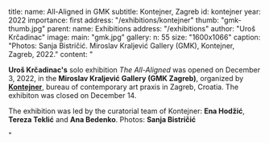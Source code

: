 title:
    name: All-Aligned in GMK
    subtitle: Kontejner, Zagreb
id: kontejner
year: 2022
importance: first
address: "/exhibitions/kontejner"
thumb: "gmk-thumb.jpg"
parent:
    name: Exhibitions
    address: "/exhibitions"
author: "Uroš Krčadinac"
image:
    main: "gmk.jpg"
gallery:
    n: 55
    size: "1600x1066"
    caption: "Photos: Sanja Bistričić. Miroslav Kraljević Gallery (GMK), Kontejner, Zagreb, 2022."
content: "<p class='regular'><strong>Uroš Krčadinac's</strong> solo exhibition <em>The All-Aligned</em> was opened on December 3, 2022, in the <strong>Miroslav Kraljević Gallery (GMK Zagreb)</strong>, organized by <strong><a href='https://www.kontejner.org/vijesti/izlozba-urosa-krcadinca-svesvrstani-u-gmk-zagreb/' target='_blank'>Kontejner</a></strong>, bureau of contemporary art praxis in Zagreb, Croatia. The exhibiton was closed on December 14.</p>
    <p class='regular'>The exhibition was led by the curatorial team of Kontejner: <strong>Ena Hodžić</strong>, <strong>Tereza Teklić</strong> and <strong>Ana Bedenko</strong>. Photos: <strong>Sanja Bistričić</strong> </p>"